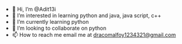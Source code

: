 - 👋 Hi, I’m @Adit13i
- 👀 I’m interested in learning python and java, java script, c++
- 🌱 I’m currently learning python
- 💞️ I’m looking to collaborate on python
- 📫 How to reach me email me at dracomalfoy1234321@gmail.com

<!---
Adit13i/Adit13i is a ✨ special ✨ repository because its `README.md` (this file) appears on your GitHub profile.
You can click the Preview link to take a look at your changes.
--->
